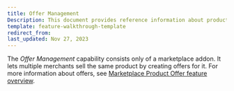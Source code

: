 ```yaml
---
title: Offer Management
Description: This document provides reference information about product offers in the Merchant Portal.
template: feature-walkthrough-template
redirect_from:
last_updated: Nov 27, 2023
---
```


The *Offer Management* capability consists only of a marketplace addon. It lets multiple merchants sell the same product by creating offers for it. For more information about offers, see [Marketplace Product Offer feature overview](/docs/pbc/all/offer-management/{{page.version}}/marketplace/marketplace-product-offer-feature-overview.html).
